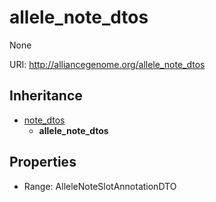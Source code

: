 # allele_note_dtos

None

URI: http://alliancegenome.org/allele_note_dtos




## Inheritance

* [note_dtos](note_dtos.md)
    * **allele_note_dtos**



## Properties

 * Range: AlleleNoteSlotAnnotationDTO


